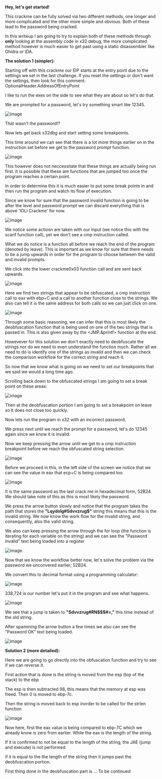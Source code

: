 **Hey, let's get started!**

This crackme can be fully solved via two different methods, one longer and more complicated and the other more simple and obvious. Both of these lead to the password being cracked.

In this writeup I am going to try to explain both of these methods through **only** looking at the assembly code in x32 debug, the more complicated method however is much easier to get past using a static disassembler like Ghidra or IDA.


**The solution 1 (simpler):**

Starting off with this crackme our EIP starts at the entry point due to the settings we set in the last challenge. If you reset the settings or don't want the settings, then look for this comment: OptionalHeader.AddressOfEntryPoint

I like to run the exes on the side to see what they are about so let's do that.

We are prompted for a password, let's try something smart like 12345.

![image](https://github.com/suhuf/RE_Writeups/assets/105312929/2f0d5f2c-e449-4b53-bbf4-26d5091b3e86)

That wasn't the password!?

Now lets get back x32dbg and start setting some breakpoints.

This time around we can see that there is a lot more things earlier on in the instruction set before we get to the password prompt function.  

![image](https://github.com/suhuf/RE_Writeups/assets/105312929/e5b96544-c500-4291-9c65-3e62a0075ea8)

This however does not neccessitate that these things are actually being run first. It is possible that these are functions that are jumped too once the program reaches a certain point. 

In order to determine this it is much easier to put some break points in and then run the program and watch its flow of execution.

Since we know for sure that the password invalid function is going to be after the level and password prompt we can discard everything that is above 'IOLI Crackme' for now. 


![image](https://github.com/suhuf/RE_Writeups/assets/105312929/94aec4f3-dcbb-4309-9507-781336ff3fee)

We notice some actiosn are taken with our input (we notice this with the scanf function call), yet we don't see a cmp instruction called.

What we do notice is a function all before we reach the end of the program (denoted by leave). This is important as we know for sure that there needs to be a jump upwards in order for the program to choose between the valid and invalid prompts.

We click into the lower crackme0x03 function call and are sent back upwards.

![image](https://github.com/suhuf/RE_Writeups/assets/105312929/9a6ef9c4-79e9-4670-bd9d-68b91de7751d)

Here we find two strings that appear to be obfuscated, a cmp instruction call to eax with ebp+C and a call to another function close to the strings. We also can tell it is the same address for both calls so we can just click on one.

![image](https://github.com/suhuf/RE_Writeups/assets/105312929/77ee3465-228b-4493-8d22-08952b369181)

Through some basic reasoning, we can infer that this is most likely the deobfuscation function that is being used on one of the two strings that is passed in. This is also given away by the <JMP.&printf> function at the end. 

Howevever for this solution we don't exactly need to deobfuscate the strings nor do we need to even understand the function much. Rather all we need to do is identify one of the strings as invalid and then we can check the comparison workflow for the correct string and reach it.

So now that we know what is going on we need to set our breakpoints that we said we would a long time ago.

Scrolling back down to the obfuscated strings I am going to set a break point on these areas:

![image](https://github.com/suhuf/RE_Writeups/assets/105312929/4329558d-580c-4362-974b-da41a7ccf9bf)

Then at the deobfuscation portion I am going to set a breakpoint on leave so it does not close too quickly.

Now lets run the program in x32 with an incorrect password.

We press next until we reach the prompt for a password, let's do 12345 again since we know it is invalid.

Now we keep pressing the arrow until we get to a cmp instruction breakpoint before we reach the obfuscated string selection.

![image](https://github.com/suhuf/RE_Writeups/assets/105312929/0febbc4d-220b-496e-976a-ff3ef083773e)

Before we proceed in this, in the left side of the screen we notice that we can see the value in eax that ecp+C is being compared too

![image](https://github.com/suhuf/RE_Writeups/assets/105312929/01b06cf8-e607-477c-a8f9-53ee76aed54e)

It is the same password as the last crack me in hexadecimal form, 52B24. We should take note of this as this is most likely the password.

We press the arrow button slowly and notice that the program takes the path that stores the **"Lqydolg#Sdvvzrug$"** string this means that this is the invalid string. We now know the work flow for the invalid string, and consequently, also the valid string.

We also can keep pressing the arrow through the for loop (the function is iterating for each variable on the string) and we can see the "Password Invalid" text being loaded into a register

![image](https://github.com/suhuf/RE_Writeups/assets/105312929/13a724e7-8480-4820-b2c6-92ecae1c1be0).

Now that we know the workflow better now, let's solve the problem via the password we unconvered earlier; 52B24.

We convert this to decimal format using a programming calculator: 

![image](https://github.com/suhuf/RE_Writeups/assets/105312929/e94dd4f3-cd40-4ab1-8731-f23675111d85)

338,724 is our number let's put it in the program and see what happens.

![image](https://github.com/suhuf/RE_Writeups/assets/105312929/d48304f0-adfb-4872-a3c9-8d8d3679e437)

We see that a jump is taken to **"Sdvvzrug#RN$$$#=,"** this time instead of the old string.

After spamming the arrow button a few times we also can see the "Password OK" text being loaded.

![image](https://github.com/suhuf/RE_Writeups/assets/105312929/6a1f5d60-a257-4c43-ac7e-510a2fbf6341)


**Solution 2 (more detailed):**

Here we are going to go directly into the obfuscation function and try to see if we can reverse it.

First action that is done is the string is moved from the esp (top of the stack) to the ebp

The esp is then subtracted 98, this means that the memory at esp was freed. Then 0 is moved to ebp-7c.

Then the string is moved back to esp inorder to be called for the strlen function

![image](https://github.com/suhuf/RE_Writeups/assets/105312929/2bec067a-b197-4ba3-940d-8f34979e81bb)

Now here, first the eax value is being compared to ebp-7C which we already know is zero from earlier. While the eax is the length of the string. 

If it is confirmed to not be equal to the length of the string, the JAE (jump and execute) is not performed

if it is equal to the the length of the string then it jumps past the deobfuscation portion.

First thing done in the deobfuscation part is ... To be continued







